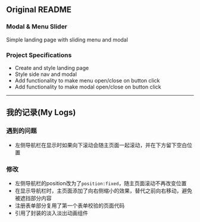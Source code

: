 ## Original README

### Modal & Menu Slider

Simple landing page with sliding menu and modal

### Project Specifications

- Create and style landing page
- Style side nav and modal
- Add functionality to make menu open/close on button click
- Add functionality to make modal open/close on button click

----
## 我的记录(My Logs)

### 遇到的问题
- 左侧导航栏在显示时如果向下滚动会随主页面一起滚动，并在下方留下空白位置

### 修改
- 左侧导航栏的position改为了`position:fixed`，随主页面滚动不再改变位置
- 在显示导航栏时，主页面添加了向右侧缩小的效果，替代之前向右移动，避免被遮挡部分内容
- 注册表单部分复用了第一个表单校验的页面代码
- 引用了封装的淡入淡出动画组件